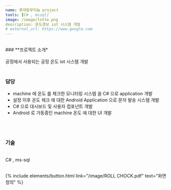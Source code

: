 ```yaml
---
name: 롯데알루미늄 project
tools: [C# , mssql]
image: /image/lotte.png
description: 온도경보 iot 시스템 개발
# external_url: https://www.google.com
---
```



<br>
### **프로젝트 소개*

<br>
<br>
공정에서 사용되는 공정 온도 iot 시스템 개발

<br>
<br>

### 담당


* machine 에 온도 를 체크한 모니터링 시스템 을 C# 으로 application 개발 <br>
* 설정 이후 온도 체크 에 대한 Android Application 으로 문자 발송 시스템 개발<br>
* C# 으로 대시보드 및 사용자 컴포넌트 개발 <br>
* Android 로 가동중인 machine 온도 에 대한 UI 개발<br>

<br>
<br>

### 기술
<br>
C# , ms-sql
<br>
<br>


{% include elements/button.html link="/image/ROLL CHOCK.pdf" text="화면정의" %} 